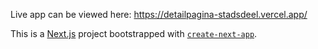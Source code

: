 Live app can be viewed here: https://detailpagina-stadsdeel.vercel.app/ 

This is a [Next.js](https://nextjs.org/) project bootstrapped with [`create-next-app`](https://github.com/vercel/next.js/tree/canary/packages/create-next-app).

